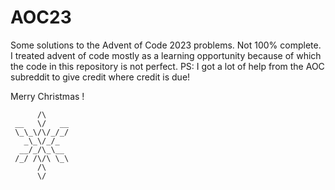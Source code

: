 # AOC23
Some solutions to the Advent of Code 2023 problems. Not 100% complete.
I treated advent of code mostly as a learning opportunity because of which the code in this repository is not perfect.
PS: I got a lot of help from the AOC subreddit to give credit where credit is due!

Merry Christmas !
```
      /\
 __   \/   __
 \_\_\/\/_/_/
   _\_\/_/_
  __/_/\_\__
 /_/ /\/\ \_\
      /\
      \/
```
